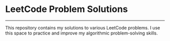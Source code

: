 # LeetCode Problem Solutions
____
This repository contains my solutions to various LeetCode problems. I use this space to practice and improve my algorithmic problem-solving skills.
